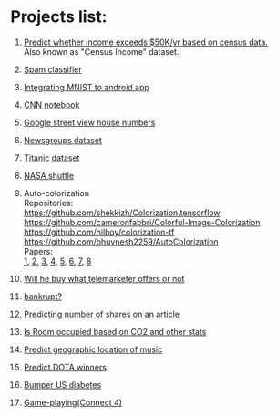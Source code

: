 # Projects list:

  1. [Predict whether income exceeds $50K/yr based on census data.](https://archive.ics.uci.edu/ml/datasets/Adult)  
  Also known as "Census Income" dataset.

  2. [Spam classifier](https://towardsdatascience.com/spam-classifier-in-python-from-scratch-27a98ddd8e73)

  3. [Integrating MNIST to android app](https://hackernoon.com/my-first-steps-in-deep-learning-recognising-handwritten-digits-f72e72936ea4)

  4. [CNN notebook](http://cs231n.github.io/convolutional-networks/)

  5. [Google street view house numbers](http://ufldl.stanford.edu/housenumbers/)

  6. [Newsgroups dataset](http://qwone.com/~jason/20Newsgroups/)

  7. [Titanic dataset](https://www.kaggle.com/c/titanic)

  8. [NASA shuttle](https://archive.ics.uci.edu/ml/datasets/Statlog+%28Shuttle%29)

  9. Auto-colorization    
  Repositories:  
  https://github.com/shekkizh/Colorization.tensorflow  
  https://github.com/cameronfabbri/Colorful-Image-Colorization  
  https://github.com/nilboy/colorization-tf  
  https://github.com/bhuvnesh2259/AutoColorization  
  Papers:  
  [1](http://cs231n.stanford.edu/reports/2017/pdfs/403.pdf), [2](http://cs231n.stanford.edu/reports/2017/pdfs/418.pdf), [3](https://github.com/bhuvnesh2259/AutoColorization/blob/master/Reading/CS231N%20Project-%20Coloring%20black%20and%20white%20world%20using%20Deep%20Neural%20Nets.pdf), [4](https://github.com/bhuvnesh2259/AutoColorization/blob/master/Reading/CS231n%20Project%20CNN%20Assisted%20Colorization%20of%20Gray-scale%20Images.pdf), [5](https://github.com/bhuvnesh2259/AutoColorization/blob/master/Reading/Cheng_Deep_Colorization_ICCV_2015_paper.pdf), [6](https://github.com/bhuvnesh2259/AutoColorization/blob/master/Reading/Colorful%20Image%20Colorization.pdf), [7](http://cs231n.stanford.edu/reports/2017/pdfs/302.pdf), [8](http://cs231n.stanford.edu/reports/2017/pdfs/409.pdf)  


10. [Will he buy what telemarketer offers or not](http://archive.ics.uci.edu/ml/datasets/Bank+Marketing)

11. [bankrupt?](http://archive.ics.uci.edu/ml/datasets/Polish+companies+bankruptcy+data)

12. [Predicting number of shares on an article](http://archive.ics.uci.edu/ml/datasets/Online+News+Popularity)

13. [Is Room occupied based on CO2 and other stats](http://archive.ics.uci.edu/ml/datasets/Occupancy+Detection+)

14. [Predict geographic location of music](http://archive.ics.uci.edu/ml/datasets/Geographical+Original+of+Music)

15. [Predict DOTA winners](http://archive.ics.uci.edu/ml/datasets/Dota2+Games+Results)

16. [Bumper US diabetes](http://archive.ics.uci.edu/ml/datasets/Diabetes+130-US+hospitals+for+years+1999-2008)

17. [Game-playing(Connect 4)](http://archive.ics.uci.edu/ml/datasets/Connect-4)